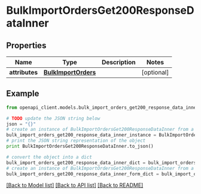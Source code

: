 # BulkImportOrdersGet200ResponseDataInner


## Properties
Name | Type | Description | Notes
------------ | ------------- | ------------- | -------------
**attributes** | [**BulkImportOrders**](BulkImportOrders.md) |  | [optional] 

## Example

```python
from openapi_client.models.bulk_import_orders_get200_response_data_inner import BulkImportOrdersGet200ResponseDataInner

# TODO update the JSON string below
json = "{}"
# create an instance of BulkImportOrdersGet200ResponseDataInner from a JSON string
bulk_import_orders_get200_response_data_inner_instance = BulkImportOrdersGet200ResponseDataInner.from_json(json)
# print the JSON string representation of the object
print BulkImportOrdersGet200ResponseDataInner.to_json()

# convert the object into a dict
bulk_import_orders_get200_response_data_inner_dict = bulk_import_orders_get200_response_data_inner_instance.to_dict()
# create an instance of BulkImportOrdersGet200ResponseDataInner from a dict
bulk_import_orders_get200_response_data_inner_form_dict = bulk_import_orders_get200_response_data_inner.from_dict(bulk_import_orders_get200_response_data_inner_dict)
```
[[Back to Model list]](../README.md#documentation-for-models) [[Back to API list]](../README.md#documentation-for-api-endpoints) [[Back to README]](../README.md)


